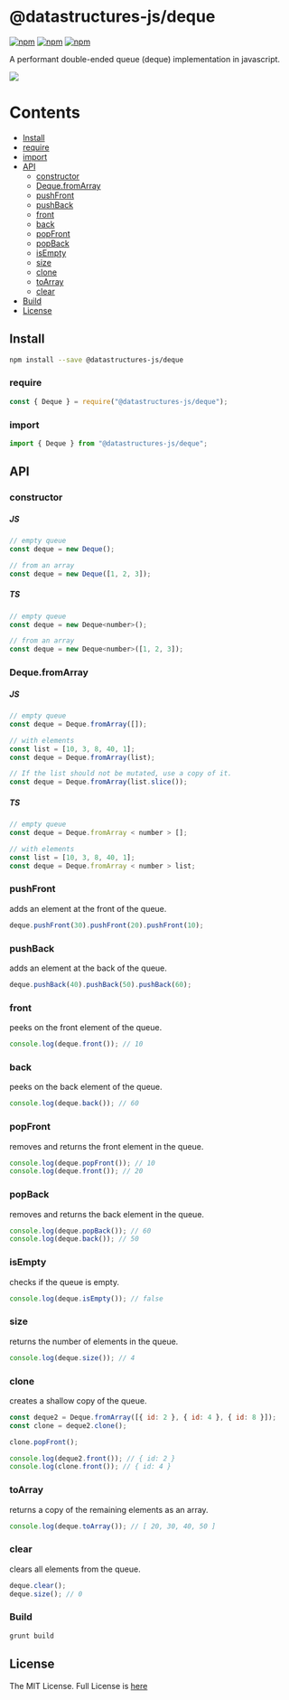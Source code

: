 # @datastructures-js/deque

[![npm](https://img.shields.io/npm/v/@datastructures-js/deque.svg)](https://www.npmjs.com/package/@datastructures-js/deque)
[![npm](https://img.shields.io/npm/dm/@datastructures-js/deque.svg)](https://www.npmjs.com/package/@datastructures-js/deque) [![npm](https://img.shields.io/badge/node-%3E=%206.0-blue.svg)](https://www.npmjs.com/package/@datastructures-js/deque)

A performant double-ended queue (deque) implementation in javascript.

<img src="https://user-images.githubusercontent.com/6517308/121813242-859a9700-cc6b-11eb-99c0-49e5bb63005b.jpg">

# Contents

- [Install](#install)
- [require](#require)
- [import](#import)
- [API](#api)
  - [constructor](#constructor)
  - [Deque.fromArray](#dequefromarray)
  - [pushFront](#pushfront)
  - [pushBack](#pushback)
  - [front](#front)
  - [back](#back)
  - [popFront](#popfront)
  - [popBack](#popback)
  - [isEmpty](#isEmpty)
  - [size](#size)
  - [clone](#clone)
  - [toArray](#toarray)
  - [clear](#clear)
- [Build](#build)
- [License](#license)

## Install

```sh
npm install --save @datastructures-js/deque
```

### require

```js
const { Deque } = require("@datastructures-js/deque");
```

### import

```js
import { Deque } from "@datastructures-js/deque";
```

## API

### constructor

##### JS

```js
// empty queue
const deque = new Deque();

// from an array
const deque = new Deque([1, 2, 3]);
```

##### TS

```js
// empty queue
const deque = new Deque<number>();

// from an array
const deque = new Deque<number>([1, 2, 3]);
```

### Deque.fromArray

##### JS

```js
// empty queue
const deque = Deque.fromArray([]);

// with elements
const list = [10, 3, 8, 40, 1];
const deque = Deque.fromArray(list);

// If the list should not be mutated, use a copy of it.
const deque = Deque.fromArray(list.slice());
```

##### TS

```js
// empty queue
const deque = Deque.fromArray < number > [];

// with elements
const list = [10, 3, 8, 40, 1];
const deque = Deque.fromArray < number > list;
```

### pushFront

adds an element at the front of the queue.

```js
deque.pushFront(30).pushFront(20).pushFront(10);
```

### pushBack

adds an element at the back of the queue.

```js
deque.pushBack(40).pushBack(50).pushBack(60);
```

### front

peeks on the front element of the queue.

```js
console.log(deque.front()); // 10
```

### back

peeks on the back element of the queue.

```js
console.log(deque.back()); // 60
```

### popFront

removes and returns the front element in the queue.

```js
console.log(deque.popFront()); // 10
console.log(deque.front()); // 20
```

### popBack

removes and returns the back element in the queue.

```js
console.log(deque.popBack()); // 60
console.log(deque.back()); // 50
```

### isEmpty

checks if the queue is empty.

```js
console.log(deque.isEmpty()); // false
```

### size

returns the number of elements in the queue.

```js
console.log(deque.size()); // 4
```

### clone

creates a shallow copy of the queue.

```js
const deque2 = Deque.fromArray([{ id: 2 }, { id: 4 }, { id: 8 }]);
const clone = deque2.clone();

clone.popFront();

console.log(deque2.front()); // { id: 2 }
console.log(clone.front()); // { id: 4 }
```

### toArray

returns a copy of the remaining elements as an array.

```js
console.log(deque.toArray()); // [ 20, 30, 40, 50 ]
```

### clear

clears all elements from the queue.

```js
deque.clear();
deque.size(); // 0
```

### Build

```sh
grunt build
```

## License

The MIT License. Full License is [here](https://github.com/datastructures-js/deque/blob/master/LICENSE)
